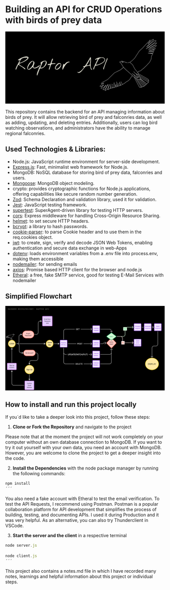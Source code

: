 # Building an API for CRUD Operations with birds of prey data

![TitleImage](heroimage.png)

This repository contains the backend for an API managing information about birds of prey. It will allow retrieving bird of prey and falconries data, as well as adding, updating, and deleting entries. Additionally, users can log bird watching observations, and administrators have the ability to manage regional falconries.

## Used Technologies & Libraries:

- Node.js: JavaScript runtime environment for server-side development.
- [Express.js](https://www.npmjs.com/package/express): Fast, minimalist web framework for Node.js.
- MongoDB: NoSQL database for storing bird of prey data, falconries and users.
- [Mongoose](https://www.npmjs.com/package/mongoose): MongoDB object modeling.
- crypto: provides cryptographic functions for Node.js applications, offering capabilities like secure random number generation.
- [Zod](https://www.npmjs.com/package/zod): Schema Declaration and validation library, used it for validation.
- [Jest](https://www.npmjs.com/package/jest): JavaScript testing framework.
- [supertest](https://www.npmjs.com/package/supertest): SuperAgent-driven library for testing HTTP servers.
- [cors](https://www.npmjs.com/package/cors): Express middleware for handling Cross-Origin Resource Sharing.
- [helmet](https://www.npmjs.com/package/helmet): to set secure HTTP headers.
- [bcrypt](https://www.npmjs.com/package/bcrypt): a library to hash passwords.
- [cookie-parser](https://www.npmjs.com/package/cookie-parser): to parse Cookie header and to use them in the req.cookies object.
- [jwt](https://www.npmjs.com/package/jsonwebtoken): to create, sign, verify and decode JSON Web Tokens, enabling authentication and secure data exchange in web-Apps
- [dotenv](https://www.npmjs.com/package/dotenv): loads environment variables from a .env file into process.env, making them accessible
- [nodemailer](https://www.npmjs.com/package/nodemailer): for sending emails
- [axios](https://www.npmjs.com/package/axios): Promise based HTTP client for the browser and node.js
- [Etheral](https://ethereal.email/): a free, fake SMTP service, good for testing E-Mail Services with nodemailer

## Simplified Flowchart

![Flowchart](Flowchart-simplified.png)

## How to install and run this project locally

If you´d like to take a deeper look into this project, follow these steps:

1. **Clone or Fork the Repository** and navigate to the project

Please note that at the moment the project will not work completely on your computer without an own database connection to MongoDB.
If you want to try it out yourself with your own data, you need an account with MongoDB.
However, you are welcome to clone the project to get a deeper insight into the code.

2. **Install the Dependencies** with the node package manager by running the following commands:

```js
npm install
´´´
```

You also need a fake account with Etheral to test the email verification. To test the API Requests, I recommend using Postman. Postman is a popular collaboration platform for API development that simplifies the process of building, testing, and documenting APIs. I used it during Production and it was very helpful. As an alternative, you can also try Thunderclient in VSCode.

3. **Start the server and the client** in a respective terminal

```js
node server.js

node client.js
´´´

```

This project also contains a notes.md file in which I have recorded many notes, learnings and helpful information about this project or individual steps.

